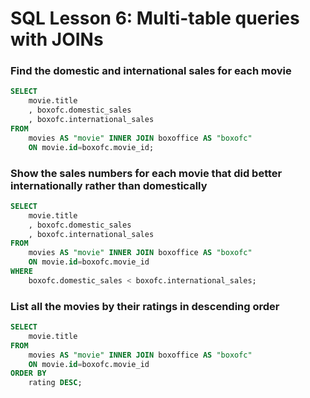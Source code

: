 # SQL Lesson 6: Multi-table queries with JOINs

### Find the domestic and international sales for each movie
```sql
SELECT 
    movie.title
    , boxofc.domestic_sales
    , boxofc.international_sales
FROM 
    movies AS "movie" INNER JOIN boxoffice AS "boxofc"
    ON movie.id=boxofc.movie_id;
```

### Show the sales numbers for each movie that did better internationally rather than domestically
```sql
SELECT 
    movie.title
    , boxofc.domestic_sales
    , boxofc.international_sales
FROM 
    movies AS "movie" INNER JOIN boxoffice AS "boxofc"
    ON movie.id=boxofc.movie_id
WHERE
    boxofc.domestic_sales < boxofc.international_sales;
```

### List all the movies by their ratings in descending order
```sql
SELECT 
    movie.title
FROM 
    movies AS "movie" INNER JOIN boxoffice AS "boxofc"
    ON movie.id=boxofc.movie_id
ORDER BY
    rating DESC;
```
